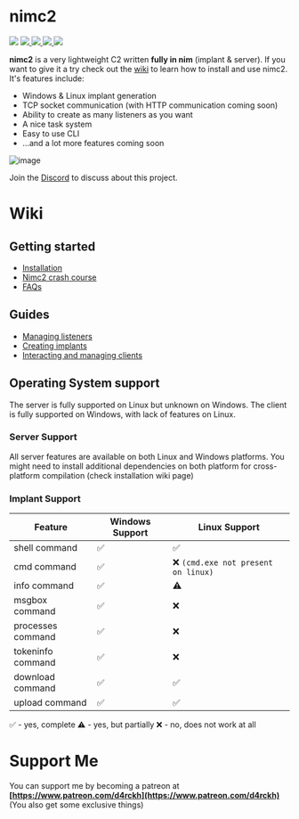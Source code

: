 # nimc2
<div>
<img src="https://img.shields.io/github/stars/d4rckh/nimc2"></img>
<a href="https://github.com/d4rckh/nimc2/issues">
  <img src="https://img.shields.io/github/issues/d4rckh/nimc2"></img>
</a>
<a href="https://github.com/d4rckh/nimc2/network">
  <img src="https://img.shields.io/github/forks/d4rckh/nimc2"></img>
</a>
<a href="https://github.com/d4rckh/nimc2/blob/main/LICENSE">
  <img src="https://img.shields.io/github/license/d4rckh/nimc2"></img>
</a>
<img src="https://img.shields.io/github/languages/top/d4rckh/nimc2"></img><br>
</div>

**nimc2** is a very lightweight C2 written **fully in nim** (implant & server). If you want to give it a try check out the [wiki](https://github.com/d4rckh/nimc2/wiki) to learn how to install and use nimc2. It's features include:
- Windows & Linux implant generation
- TCP socket communication (with HTTP communication coming soon)
- Ability to create as many listeners as you want
- A nice task system
- Easy to use CLI
- ...and a lot more features coming soon

![image](https://user-images.githubusercontent.com/35298550/167257694-1cda7f5c-a013-4910-af93-f51ad1d6ca4a.png)

Join the [Discord](https://discord.gg/kCjkfQEB) to discuss about this project.

# Wiki

## Getting started

- [Installation](https://github.com/d4rckh/nimc2/wiki/Installation)
- [Nimc2 crash course](https://github.com/d4rckh/nimc2/wiki/Usage)
- [FAQs](https://github.com/d4rckh/nimc2/wiki/FAQs)

## Guides

- [Managing listeners](https://github.com/d4rckh/nimc2/wiki/Managing-listeners)
- [Creating implants](https://github.com/d4rckh/nimc2/wiki/Creating-implants)
- [Interacting and managing clients](https://github.com/d4rckh/nimc2/wiki/Interacting-and-managing-clients)

## Operating System support

The server is fully supported on Linux but unknown on Windows. The client is fully supported on Windows, with lack of features on Linux.

### Server Support

All server features are available on both Linux and Windows platforms. You might need to install additional dependencies on both platform for cross-platform compilation (check installation wiki page)


### Implant Support

| Feature | Windows Support | Linux Support |
|---|---|---|
| shell command | ✅ | ✅ |
| cmd command | ✅ | ❌ `(cmd.exe not present on linux)` |
| info command | ✅ | ⚠️ |
| msgbox command | ✅ | ❌ |
| processes command | ✅ | ❌ |
| tokeninfo command | ✅ | ❌ |
| download command | ✅ | ✅ |
| upload command | ✅ | ✅ |

✅ - yes, complete
⚠️ - yes, but partially
❌ - no, does not work at all

# Support Me

You can support me by becoming a patreon at **[https://www.patreon.com/d4rckh](https://www.patreon.com/d4rckh)** (You also get some exclusive things)